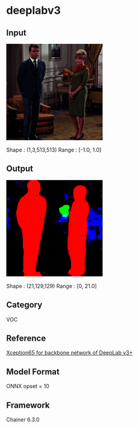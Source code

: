 # deeplabv3

## Input

![Input](couple.jpg)

Shape : (1,3,513,513)
Range : [-1.0, 1.0]

## Output

![Output](output.png)

Shape : (21,129,129)
Range : [0, 21.0]

## Category

VOC

## Reference

[Xception65 for backbone network of DeepLab v3+](https://github.com/tensorflow/models/tree/master/research/deeplab)

## Model Format

ONNX opset = 10

## Framework

Chainer 6.3.0
